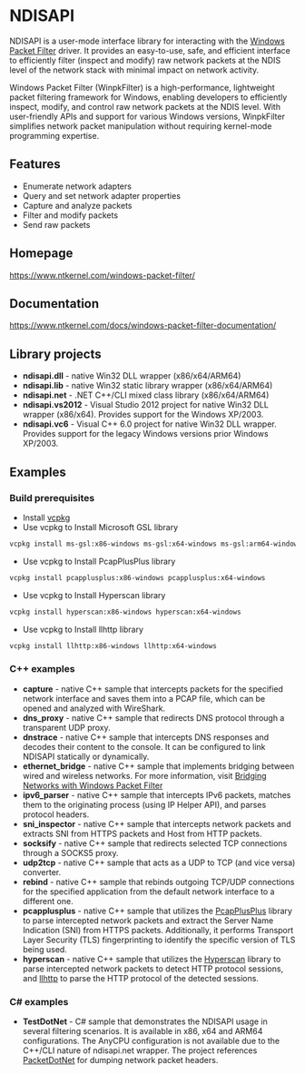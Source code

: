 # NDISAPI

NDISAPI is a user-mode interface library for interacting with the [Windows Packet Filter](https://www.ntkernel.com/windows-packet-filter/) driver. It provides an easy-to-use, safe, and efficient interface to efficiently filter (inspect and modify) raw network packets at the NDIS level of the network stack with minimal impact on network activity.

Windows Packet Filter (WinpkFilter) is a high-performance, lightweight packet filtering framework for Windows, enabling developers to efficiently inspect, modify, and control raw network packets at the NDIS level. With user-friendly APIs and support for various Windows versions, WinpkFilter simplifies network packet manipulation without requiring kernel-mode programming expertise.

## Features

- Enumerate network adapters
- Query and set network adapter properties
- Capture and analyze packets
- Filter and modify packets
- Send raw packets

## Homepage

https://www.ntkernel.com/windows-packet-filter/

## Documentation

https://www.ntkernel.com/docs/windows-packet-filter-documentation/

## Library projects

* **ndisapi.dll** - native Win32 DLL wrapper (x86/x64/ARM64)
* **ndisapi.lib** - native Win32 static library wrapper (x86/x64/ARM64)
* **ndisapi.net** - .NET C++/CLI mixed class library (x86/x64/ARM64)
* **ndisapi.vs2012** - Visual Studio 2012 project for native Win32 DLL wrapper (x86/x64). Provides support for the Windows XP/2003.
* **ndisapi.vc6** - Visual C++ 6.0 project for native Win32 DLL wrapper. Provides support for the legacy Windows versions prior Windows XP/2003.

## Examples

### Build prerequisites 

* Install [vcpkg](https://vcpkg.io/en/getting-started.html)  
* Use vcpkg to Install Microsoft GSL library
```bash
vcpkg install ms-gsl:x86-windows ms-gsl:x64-windows ms-gsl:arm64-windows ms-gsl:x86-windows-static ms-gsl:x64-windows-static ms-gsl:arm64-windows-static
```
* Use vcpkg to Install PcapPlusPlus library
```bash
vcpkg install pcapplusplus:x86-windows pcapplusplus:x64-windows
```
* Use vcpkg to Install Hyperscan library  
```bash
vcpkg install hyperscan:x86-windows hyperscan:x64-windows
```
* Use vcpkg to Install llhttp library  
```bash
vcpkg install llhttp:x86-windows llhttp:x64-windows
```

### C++ examples 

* **capture** - native C++ sample that intercepts packets for the specified network interface and saves them into a PCAP file, which can be opened and analyzed with WireShark.
* **dns_proxy** - native C++ sample that redirects DNS protocol through a transparent UDP proxy.
* **dnstrace** - native C++ sample that intercepts DNS responses and decodes their content to the console. It can be configured to link NDISAPI statically or dynamically.
* **ethernet_bridge** - native C++ sample that implements bridging between wired and wireless networks. For more information, visit [Bridging Networks with Windows Packet Filter](https://www.ntkernel.com/bridging-networks-with-windows-packet-filter/)
* **ipv6_parser** - native C++ sample that intercepts IPv6 packets, matches them to the originating process (using IP Helper API), and parses protocol headers.
* **sni_inspector** - native C++ sample that intercepts network packets and extracts SNI from HTTPS packets and Host from HTTP packets.
* **socksify** - native C++ sample that redirects selected TCP connections through a SOCKS5 proxy. 
* **udp2tcp** - native C++ sample that acts as a UDP to TCP (and vice versa) converter.
* **rebind** - native C++ sample that rebinds outgoing TCP/UDP connections for the specified application from the default network interface to a different one.
* **pcapplusplus** - native C++ sample that utilizes the [PcapPlusPlus](https://pcapplusplus.github.io/) library to parse intercepted network packets and extract the Server Name Indication (SNI) from HTTPS packets. Additionally, it performs Transport Layer Security (TLS) fingerprinting to identify the specific version of TLS being used.
* **hyperscan** - native C++ sample that utilizes the [Hyperscan](https://github.com/intel/hyperscan) library to parse intercepted network packets to detect HTTP protocol sessions, and [llhttp](https://github.com/nodejs/llhttp) to parse the HTTP protocol of the detected sessions.

### C# examples

* **TestDotNet** - C# sample that demonstrates the NDISAPI usage in several filtering scenarios. It is available in x86, x64 and ARM64 configurations. The AnyCPU configuration is not available due to the C++/CLI nature of ndisapi.net wrapper. The project references [PacketDotNet](https://github.com/chmorgan/packetnet) for dumping network packet headers.
